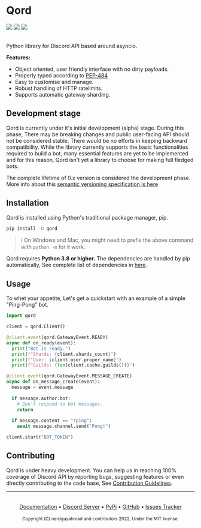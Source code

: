 
# Qord

<div>
  <img src="https://img.shields.io/discord/940601074031677448?color=%234069e2&label=Discord">
  <img src="https://img.shields.io/pypi/dm/qord?color=%233674a5">
  <img src="https://img.shields.io/github/commit-activity/w/nerdguyahmad/qord">
</div><br>

Python library for Discord API based around asyncio.

**Features:**

- Object oriented, user friendly interface with no dirty payloads.
- Properly typed according to [PEP-484](https://www.python.org/dev/peps/pep-0484/)
- Easy to customise and manage.
- Robust handling of HTTP ratelimits.
- Supports automatic gateway sharding.

## Development stage
Qord is currently under it's initial development (alpha) stage. During this phase, There may be breaking changes and public user-facing API should not be considered stable. There would be no efforts in keeping backward compatibility. While the library currently supports the basic functionalities required to build a bot, many essential features are yet to be implemented and for this reason, Qord isn't yet a library to choose for making full fledged bots.

The complete lifetime of 0.x version is considered the development phase. More info about this [semantic versioning specification is here](https://semver.org/#spec-item-4)

## Installation
Qord is installed using Python's traditional package manager, pip.
```bash
pip install -U qord
```
> ℹ️ On Windows and Mac, you might need to prefix the above command with `python -m` for it work.

Qord requires **Python 3.8 or higher.** The dependencies are handled by pip automatically, See complete list of dependencies in [here](https://github.com/nerdguyahmad/qord/blob/main/requirements.txt).

## Usage
To whet your appetite, Let's get a quickstart with an example of a simple "Ping-Pong" bot.
```py
import qord

client = qord.Client()

@client.event(qord.GatewayEvent.READY)
async def on_ready(event):
  print("Bot is ready.")
  print(f"Shards: {client.shards_count}")
  print(f"User: {client.user.proper_name}")
  print(f"Guilds: {len(client.cache.guilds())}")

@client.event(qord.GatewayEvent.MESSAGE_CREATE)
async def on_message_create(event):
  message = event.message
	
  if message.author.bot:
    # Don't respond to bot messages.
    return
	
  if message.content == "!ping":
    await message.channel.send("Pong!")

client.start("BOT_TOKEN")
```

## Contributing
Qord is under heavy development. You can help us in reaching 100% coverage of Discord API by reporting bugs, suggesting features or even directly contributing to the code base, See [Contribution Guidelines](https://github.com/nerdguyahmad/qord/blob/main/CONTRIBUTING.MD).

----

<br>
<div align="center">
  <a href="https://qord.rtfd.io">Documentation</a> • <a href="https://discord.gg/nE9cGtzayA">Discord Server</a> • <a href="https://pypi.org/project/qord">PyPi</a> 
  • <a href="https://github.com/nerdguyahmad/qord">GitHub</a> • <a href="https://github.com/nerdguyahmad/qord/issues">Issues Tracker</a>
  <br><br>
  <sup>Copyright (C) nerdguyahmad and contributors 2022, Under the MIT license.</sup>
</p>
